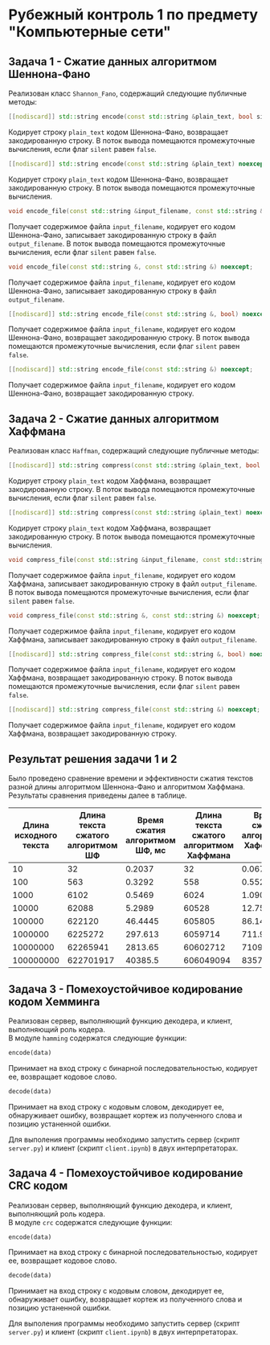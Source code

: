 # Рубежный контроль 1 по предмету "Компьютерные сети"
## Задача 1 - Сжатие данных алгоритмом Шеннона-Фано
Реализован класс `Shannon_Fano`, содержащий следующие публичные методы:
```cpp
[[nodiscard]] std::string encode(const std::string &plain_text, bool silent) noexcept;
```
Кодирует строку `plain_text` кодом Шеннона-Фано, возвращает закодированную строку. В поток вывода помещаются промежуточные вычисления, если флаг `silent` равен `false`. 
```cpp
[[nodiscard]] std::string encode(const std::string &plain_text) noexcept;
```
Кодирует строку `plain_text` кодом Шеннона-Фано, возвращает закодированную строку. В поток вывода помещаются промежуточные вычисления.
```cpp
void encode_file(const std::string &input_filename, const std::string &output_filename, bool silent) noexcept;
```
Получает содержимое файла `input_filename`, кодирует его кодом Шеннона-Фано, записывает закодированную строку в файл `output_filename`. В поток вывода помещаются промежуточные вычисления, если флаг `silent` равен `false`.
```cpp
void encode_file(const std::string &, const std::string &) noexcept;
```
Получает содержимое файла `input_filename`, кодирует его кодом Шеннона-Фано, записывает закодированную строку в файл `output_filename`.
```cpp
[[nodiscard]] std::string encode_file(const std::string &, bool) noexcept;
```
Получает содержимое файла `input_filename`, кодирует его кодом Шеннона-Фано, возвращает закодированную строку. В поток вывода помещаются промежуточные вычисления, если флаг `silent` равен `false`.
```cpp
[[nodiscard]] std::string encode_file(const std::string &) noexcept;
```
Получает содержимое файла `input_filename`, кодирует его кодом Шеннона-Фано, возвращает закодированную строку.

## Задача 2 - Сжатие данных алгоритмом Хаффмана
Реализован класс `Haffman`, содержащий следующие публичные методы:
```cpp
[[nodiscard]] std::string compress(const std::string &plain_text, bool silent) noexcept;
```
Кодирует строку `plain_text` кодом Хаффмана, возвращает закодированную строку. В поток вывода помещаются промежуточные вычисления, если флаг `silent` равен `false`.
```cpp
[[nodiscard]] std::string compress(const std::string &plain_text) noexcept;
```
Кодирует строку `plain_text` кодом Хаффмана, возвращает закодированную строку. В поток вывода помещаются промежуточные вычисления.
```cpp
void compress_file(const std::string &input_filename, const std::string &output_filename, bool silent) noexcept;
```
Получает содержимое файла `input_filename`, кодирует его кодом Хаффмана, записывает закодированную строку в файл `output_filename`. В поток вывода помещаются промежуточные вычисления, если флаг `silent` равен `false`.
```cpp
void compress_file(const std::string &, const std::string &) noexcept;
```
Получает содержимое файла `input_filename`, кодирует его кодом Хаффмана, записывает закодированную строку в файл `output_filename`.
```cpp
[[nodiscard]] std::string compress_file(const std::string &, bool) noexcept;
```
Получает содержимое файла `input_filename`, кодирует его кодом Хаффмана, возвращает закодированную строку. В поток вывода помещаются промежуточные вычисления, если флаг `silent` равен `false`.
```cpp
[[nodiscard]] std::string compress_file(const std::string &) noexcept;
```
Получает содержимое файла `input_filename`, кодирует его кодом Хаффмана, возвращает закодированную строку.

## Результат решения задачи 1 и 2
Было проведено сравнение времени и эффективности сжатия текстов разной длины алгоритмом Шеннона-Фано и алгоритмом Хаффмана.<br>
Результаты сравнения приведены далее в таблице.

| Длина исходного текста | Длина текста сжатого алгоритмом ШФ | Время сжатия алгоритмом ШФ, мс | Длина текста сжатого алгоритмом Хаффмана | Время сжатия алгоритмом Хаффмана, мс |
|------------------------|------------------------------------|--------------------------------|------------------------------------------|--------------------------------------|
| 10                     | 32                                 | 0.2037                         | 32                                       | 0.0672                               |
| 100                    | 563                                | 0.3292                         | 558                                      | 0.552                                |
| 1000                   | 6102                               | 0.5469                         | 6024                                     | 1.0901                               |
| 10000                  | 62088                              | 5.2989                         | 60528                                    | 12.7557                              |
| 100000                 | 622120                             | 46.4445                        | 605805                                   | 86.1461                              |
| 1000000                | 6225272                            | 297.613                        | 6059714                                  | 711.966                              |
| 10000000               | 62265941                           | 2813.65                        | 60602712                                 | 7109.95                              |
| 100000000              | 622701917                          | 40385.5                        | 606049094                                | 83576.17                             |

## Задача 3 - Помехоустойчивое кодирование кодом Хемминга
Реализован сервер, выполняющий функцию декодера, и клиент, выполняющий роль кодера. <br>
В модуле `hamming` содержатся следующие функции:
```python
encode(data)
```
Принимает на вход строку с бинарной последовательностью, кодирует ее, возвращает кодовое слово.
```python
decode(data)
```
Принимает на вход строку с кодовым словом, декодирует ее, обнаруживает ошибку, возвращает кортеж из полученного слова и позицию устаненной ошибки.

Для выполения программы необходимо запустить сервер (скрипт `server.py`) и клиент (скрипт `client.ipynb`) в двух интерпретаторах.

## Задача 4 - Помехоустойчивое кодирование CRC кодом
Реализован сервер, выполняющий функцию декодера, и клиент, выполняющий роль кодера. <br>
В модуле `crc` содержатся следующие функции:
```python
encode(data)
```
Принимает на вход строку с бинарной последовательностью, кодирует ее, возвращает кодовое слово.
```python
decode(data)
```
Принимает на вход строку с кодовым словом, декодирует ее, обнаруживает ошибку, возвращает кортеж из полученного слова и позицию устаненной ошибки.

Для выполения программы необходимо запустить сервер (скрипт `server.py`) и клиент (скрипт `client.ipynb`) в двух интерпретаторах.
